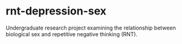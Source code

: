 # rnt-depression-sex
Undergraduate research project examining the relationship between biological sex and repetitive negative thinking (RNT).
